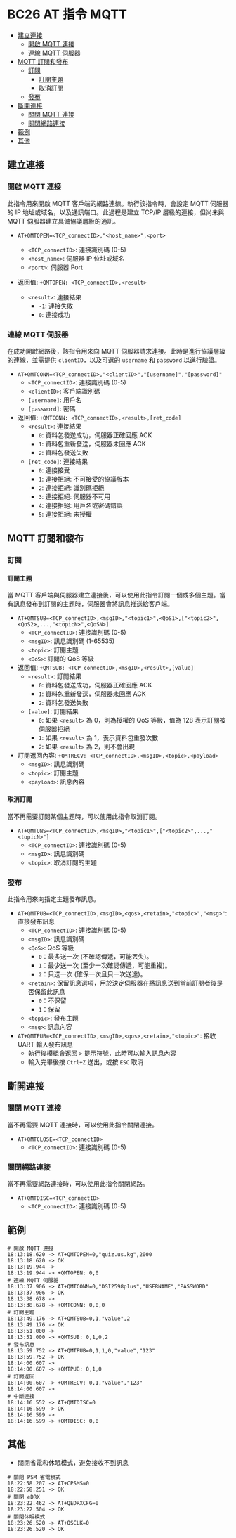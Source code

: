 # BC26 AT 指令 MQTT

- [建立連接](#%E5%BB%BA%E7%AB%8B%E9%80%A3%E6%8E%A5)
	- [開啟 MQTT 連接](#%E9%96%8B%E5%95%9F-mqtt-%E9%80%A3%E6%8E%A5)
	- [連線 MQTT 伺服器](#%E9%80%A3%E7%B7%9A-mqtt-%E4%BC%BA%E6%9C%8D%E5%99%A8)
- [MQTT 訂閱和發布](#mqtt-%E8%A8%82%E9%96%B1%E5%92%8C%E7%99%BC%E5%B8%83)
	- [訂閱](#%E8%A8%82%E9%96%B1)
		- [訂閱主題](#%E8%A8%82%E9%96%B1%E4%B8%BB%E9%A1%8C)
		- [取消訂閱](#%E5%8F%96%E6%B6%88%E8%A8%82%E9%96%B1)
	- [發布](#%E7%99%BC%E5%B8%83)
- [斷開連接](#%E6%96%B7%E9%96%8B%E9%80%A3%E6%8E%A5)
	- [關閉 MQTT 連接](#%E9%97%9C%E9%96%89-mqtt-%E9%80%A3%E6%8E%A5)
	- [關閉網路連接](#%E9%97%9C%E9%96%89%E7%B6%B2%E8%B7%AF%E9%80%A3%E6%8E%A5)
- [範例](#%E7%AF%84%E4%BE%8B)
- [其他](#%E5%85%B6%E4%BB%96)


## 建立連接

### 開啟 MQTT 連接

此指令用來開啟 MQTT 客戶端的網路連線。執行該指令時，會設定 MQTT 伺服器的 IP 地址或域名，以及通訊端口。此過程是建立 TCP/IP 層級的連接，但尚未與 MQTT 伺服器建立具備協議層級的通訊。

- `AT+QMTOPEN=<TCP_connectID>,"<host_name>",<port>`
    - `<TCP_connectID>`: 連接識別碼 (0-5)
    - `<host_name>`: 伺服器 IP 位址或域名
    - `<port>`: 伺服器 Port

- 返回值: `+QMTOPEN: <TCP_connectID>,<result>`
    - `<result>`: 連接結果
        - `-1`: 連接失敗
        - `0`: 連接成功

### 連線 MQTT 伺服器

在成功開啟網路後，該指令用來向 MQTT 伺服器請求連接。此時是進行協議層級的連線，並需提供 `clientID`，以及可選的 `username` 和 `password` 以進行驗證。

- `AT+QMTCONN=<TCP_connectID>,"<clientID>","[username]","[password]"`
    - `<TCP_connectID>`: 連接識別碼 (0-5)
    - `<clientID>`: 客戶端識別碼
    - `[username]`: 用戶名
    - `[password]`: 密碼
- 返回值: `+QMTCONN: <TCP_connectID>,<result>,[ret_code]`
    - `<result>`: 連接結果
        - `0`: 資料包發送成功，伺服器正確回應 ACK
        - `1`: 資料包重新發送，伺服器未回應 ACK
        - `2`: 資料包發送失敗
    - `[ret_code]`: 連接結果
        - `0`: 連接接受
        - `1`: 連接拒絕: 不可接受的協議版本
        - `2`: 連接拒絕: 識別碼拒絕
        - `3`: 連接拒絕: 伺服器不可用
        - `4`: 連接拒絕: 用戶名或密碼錯誤
        - `5`: 連接拒絕: 未授權

## MQTT 訂閱和發布

### 訂閱

#### 訂閱主題

當 MQTT 客戶端與伺服器建立連接後，可以使用此指令訂閱一個或多個主題。當有訊息發布到訂閱的主題時，伺服器會將訊息推送給客戶端。

- `AT+QMTSUB=<TCP_connectID>,<msgID>,"<topic1>",<QoS1>,["<topic2>",<QoS2>,...,"<topicN>",<QoSN>]`
    - `<TCP_connectID>`: 連接識別碼 (0-5)
    - `<msgID>`: 訊息識別碼 (1-65535)
    - `<topic>`: 訂閱主題
    - `<QoS>`: 訂閱的 QoS 等級
- 返回值: `+QMTSUB: <TCP_connectID>,<msgID>,<result>,[value]`
    - `<result>`: 訂閱結果
        - `0`: 資料包發送成功，伺服器正確回應 ACK
        - `1`: 資料包重新發送，伺服器未回應 ACK
        - `2`: 資料包發送失敗
    - `[value]`: 訂閱結果
        - `0`: 如果 `<result>` 為 0，則為授權的 QoS 等級，值為 128 表示訂閱被伺服器拒絕
        - `1`: 如果 `<result>` 為 1，表示資料包重發次數
        - `2`: 如果 `<result>` 為 2，則不會出現
- 訂閱返回內容: `+QMTRECV: <TCP_connectID>,<msgID>,<topic>,<payload>`
    - `<msgID>`: 訊息識別碼
    - `<topic>`: 訂閱主題
    - `<payload>`: 訊息內容

#### 取消訂閱

當不再需要訂閱某個主題時，可以使用此指令取消訂閱。

- `AT+QMTUNS=<TCP_connectID>,<msgID>,"<topic1>",["<topic2>",...,"<topicN>"]`
    - `<TCP_connectID>`: 連接識別碼 (0-5)
    - `<msgID>`: 訊息識別碼
    - `<topic>`: 取消訂閱的主題

### 發布

此指令用來向指定主題發布訊息。

- `AT+QMTPUB=<TCP_connectID>,<msgID>,<qos>,<retain>,"<topic>","<msg>"`: 直接發布訊息
    - `<TCP_connectID>`: 連接識別碼 (0-5)
    - `<msgID>`: 訊息識別碼
    - `<QoS>`: QoS 等級
        - `0`：最多送一次 (不確認傳遞，可能丟失)。
        - `1`：最少送一次 (至少一次確認傳遞，可能重複)。
        - `2`：只送一次 (確保一次且只一次送達)。
    - `<retain>`: 保留訊息選項，用於決定伺服器在將訊息送到當前訂閱者後是否保留此訊息
        - `0`：不保留
        - `1`：保留
    - `<topic>`: 發布主題
    - `<msg>`: 訊息內容
- `AT+QMTPUB=<TCP_connectID>,<msgID>,<qos>,<retain>,"<topic>"`: 接收 UART 輸入發布訊息
    - 執行後模組會返回 `>` 提示符號，此時可以輸入訊息內容
    - 輸入完畢後按 `Ctrl+Z` 送出，或按 `ESC` 取消

## 斷開連接

### 關閉 MQTT 連接

當不再需要 MQTT 連接時，可以使用此指令關閉連接。

- `AT+QMTCLOSE=<TCP_connectID>`
    - `<TCP_connectID>`: 連接識別碼 (0-5)

### 關閉網路連接

當不再需要網路連接時，可以使用此指令關閉網路。

- `AT+QMTDISC=<TCP_connectID>`
    - `<TCP_connectID>`: 連接識別碼 (0-5)

## 範例

```shell
# 開啟 MQTT 連接
18:13:18.620 -> AT+QMTOPEN=0,"quiz.us.kg",2000
18:13:18.620 -> OK
18:13:19.944 -> 
18:13:19.944 -> +QMTOPEN: 0,0
# 連線 MQTT 伺服器
18:13:37.906 -> AT+QMTCONN=0,"DSI2598plus","USERNAME","PASSWORD"
18:13:37.906 -> OK
18:13:38.678 -> 
18:13:38.678 -> +QMTCONN: 0,0,0
# 訂閱主題
18:13:49.176 -> AT+QMTSUB=0,1,"value",2
18:13:49.176 -> OK
18:13:51.000 -> 
18:13:51.000 -> +QMTSUB: 0,1,0,2
# 發布訊息
18:13:59.752 -> AT+QMTPUB=0,1,1,0,"value","123"
18:13:59.752 -> OK
18:14:00.607 -> 
18:14:00.607 -> +QMTPUB: 0,1,0
# 訂閱返回
18:14:00.607 -> +QMTRECV: 0,1,"value","123"
18:14:00.607 -> 
# 中斷連接
18:14:16.552 -> AT+QMTDISC=0
18:14:16.599 -> OK
18:14:16.599 -> 
18:14:16.599 -> +QMTDISC: 0,0
```

## 其他

- 關閉省電和休眠模式，避免接收不到訊息

```shell
# 關閉 PSM 省電模式
18:22:58.207 -> AT+CPSMS=0
18:22:58.251 -> OK
# 關閉 eDRX
18:23:22.462 -> AT+QEDRXCFG=0
18:23:22.504 -> OK
# 關閉休眠模式
18:23:26.520 -> AT+QSCLK=0
18:23:26.520 -> OK
```